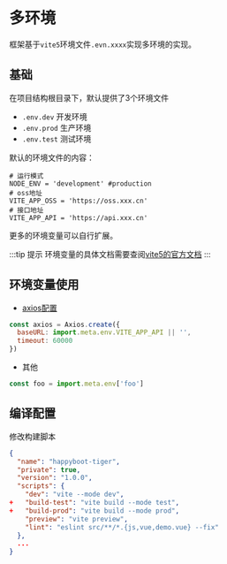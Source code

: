 #  多环境

框架基于`vite5`环境文件`.evn.xxxx`实现多环境的实现。

## 基础
在项目结构根目录下，默认提供了3个环境文件
 
- `.env.dev` 开发环境
- `.env.prod` 生产环境
- `.env.test` 测试环境

默认的环境文件的内容：
```
# 运行模式
NODE_ENV = 'development' #production
# oss地址
VITE_APP_OSS = 'https://oss.xxx.cn'
# 接口地址
VITE_APP_API = 'https://api.xxx.cn'
```
更多的环境变量可以自行扩展。

:::tip 提示
环境变量的具体文档需要查阅[vite5的官方文档](https://vitejs.cn/guide/env-and-mode.html)
:::

## 环境变量使用

- [axios配置](https://github.com/pumelotea/happyboot-tiger/blob/master/src/global/http/index.js#L26) 
```js
const axios = Axios.create({
  baseURL: import.meta.env.VITE_APP_API || '',
  timeout: 60000
})
```

- 其他
```js
const foo = import.meta.env['foo']
```

## 编译配置

修改构建脚本

```json
{
  "name": "happyboot-tiger",
  "private": true,
  "version": "1.0.0",
  "scripts": {
    "dev": "vite --mode dev",
+   "build-test": "vite build --mode test",
+   "build-prod": "vite build --mode prod",
    "preview": "vite preview",
    "lint": "eslint src/**/*.{js,vue,demo.vue} --fix"
  },
  ...
}
```
